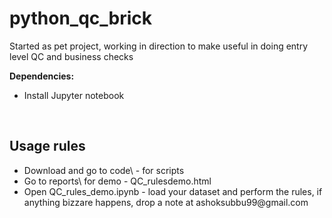 # python_qc_brick
Started as pet project, working in direction to make useful in doing entry level QC and business checks

**Dependencies:**
    <ul>
    <li>Install Jupyter notebook</li>
</ul><br/>

## Usage rules
<ul>
<li> Download and go to code\ - for scripts</li>
<li> Go to reports\ for demo - QC_rulesdemo.html</li>
<li> Open QC_rules_demo.ipynb - load your dataset and perform the rules, if anything bizzare happens, drop a note at <a>ashoksubbu99@gmail.com</a> </li>
</ul>
